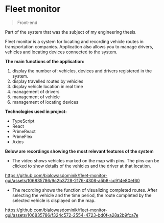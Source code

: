 # Fleet monitor
>Front-end

Part of the system that was the subject of my engineering thesis. 

Fleet monitor is a system for locating and recording vehicle routes in transportation companies. Application also allows you to manage drivers, vehicles and locating devices connected to the system. 

**The main functions of the application:**
1. display the number of: vehicles, devices and drivers registered in the system.
2. display travelled routes by vehicles
3. display vehicle location in real time
4. management of drivers
5. management of vehicle
6. management of locating devices

**Technologies used in project:**
- TypeScript
- React
- PrimeReact
- PrimeFlex
- Axios

**Below are recordings showing the most relevant features of the system**

- The video shows vehicles marked on the map with pins. The pins can be clicked to show details of the vehicles and the driver at that location.

https://github.com/bialowasdominik/fleet-monitor-gui/assets/106835786/9c2b3728-2176-4308-a5b8-cc914e80ef60


- The recording shows the function of visualizing completed routes.  After selecting the vehicle and the time period, the route completed by the selected vehicle is displayed on the map.

https://github.com/bialowasdominik/fleet-monitor-gui/assets/106835786/f324c572-2554-4723-bd0f-a28a2b9fca7e


